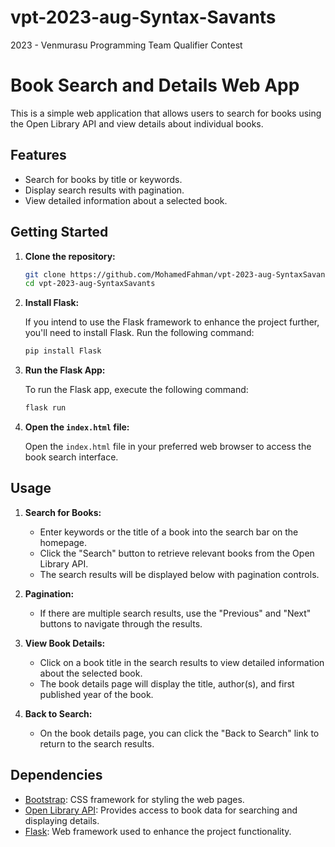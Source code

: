 # vpt-2023-aug-Syntax-Savants
2023 - Venmurasu Programming Team Qualifier Contest

# Book Search and Details Web App

This is a simple web application that allows users to search for books using the Open Library API and view details about individual books.

## Features

- Search for books by title or keywords.
- Display search results with pagination.
- View detailed information about a selected book.

## Getting Started

1. **Clone the repository:**

    ```bash
    git clone https://github.com/MohamedFahman/vpt-2023-aug-SyntaxSavants
    cd vpt-2023-aug-SyntaxSavants
    ```

2. **Install Flask:**

    If you intend to use the Flask framework to enhance the project further, you'll need to install Flask. Run the following command:

    ```bash
    pip install Flask
    ```

3. **Run the Flask App:**

    To run the Flask app, execute the following command:

    ```bash
    flask run
    ```

4. **Open the `index.html` file:**

    Open the `index.html` file in your preferred web browser to access the book search interface.

## Usage

1. **Search for Books:**

    - Enter keywords or the title of a book into the search bar on the homepage.
    - Click the "Search" button to retrieve relevant books from the Open Library API.
    - The search results will be displayed below with pagination controls.

2. **Pagination:**

    - If there are multiple search results, use the "Previous" and "Next" buttons to navigate through the results.

3. **View Book Details:**

    - Click on a book title in the search results to view detailed information about the selected book.
    - The book details page will display the title, author(s), and first published year of the book.

4. **Back to Search:**

    - On the book details page, you can click the "Back to Search" link to return to the search results.

## Dependencies

- [Bootstrap](https://getbootstrap.com): CSS framework for styling the web pages.
- [Open Library API](https://openlibrary.org/developers/api): Provides access to book data for searching and displaying details.
- [Flask](https://flask.palletsprojects.com): Web framework used to enhance the project functionality.

